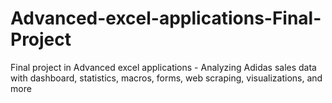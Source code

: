 # Advanced-excel-applications-Final-Project
Final project in Advanced excel applications - Analyzing Adidas sales data with dashboard, statistics, macros, forms, web scraping, visualizations, and more 
